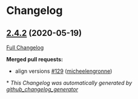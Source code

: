 # Changelog

## [2.4.2](https://github.com/dev-sec/linux-baseline/tree/2.4.2) (2020-05-19)

[Full Changelog](https://github.com/dev-sec/linux-baseline/compare/2.4.1...2.4.2)

**Merged pull requests:**

- align versions [\#129](https://github.com/dev-sec/linux-baseline/pull/129) ([micheelengronne](https://github.com/micheelengronne))



\* *This Changelog was automatically generated by [github_changelog_generator](https://github.com/github-changelog-generator/github-changelog-generator)*
